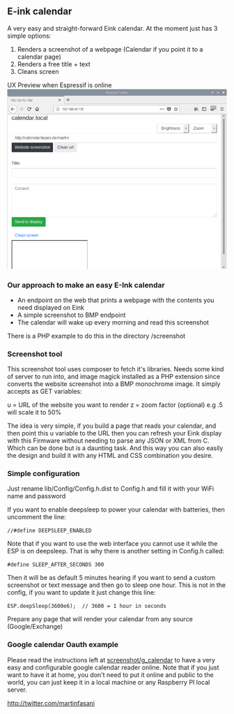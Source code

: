 ## E-ink calendar

A very easy and straight-forward Eink calendar. 
At the moment just has 3 simple options:

1. Renders a screenshot of a webpage (Calendar if you point it to a calendar page)
2. Renders a free title + text
3. Cleans screen

UX Preview when Espressif is online
![UX Preview](screenshot/preview/calendar.local.png)

### Our approach to make an easy E-Ink calendar

- An endpoint on the web that prints a webpage with the contents you need displayed on Eink
- A simple screenshot to BMP endpoint
- The calendar will wake up every morning and read this screenshot

There is a PHP example to do this in the directory /screenshot

### Screenshot tool

This screenshot tool uses composer to fetch it's libraries. Needs some kind of server to run into, and image magick installed as a PHP extension since converts the website screenshot into a BMP monochrome image.
It simply accepts as GET variables:

u = URL of the website you want to render
z = zoom factor (optional) e.g .5 will scale it to 50%

The idea is very simple, if you build a page that reads your calendar, and then point this u variable to the URL then you can refresh your Eink display with this Firmware without needing to parse any JSON or XML from C. Which can be done but is a daunting task. And this way you can also easily the design and build it with any HTML and CSS combination you desire.

### Simple configuration

Just rename lib/Config/Config.h.dist to Config.h
and fill it with your WiFi name and password

If you want to enable deepsleep to power your calendar with batteries, then uncomment the line:

    //#define DEEPSLEEP_ENABLED

Note that if you want to use the web interface you cannot use it while the ESP is on deepsleep. That is why there is another setting in Config.h called:

    #define SLEEP_AFTER_SECONDS 300 

Then it will be as default 5 minutes hearing if you want to send a custom screenshot or text message and then go to sleep one hour. This is not in the config, if you want to update it just change this line:

    ESP.deepSleep(3600e6);  // 3600 = 1 hour in seconds

Prepare any page that will render your calendar from any source (Google/Exchange) 

### Google calendar Oauth example

Please read the instructions left at [screenshot/g_calendar](https://github.com/martinberlin/eink-calendar/tree/master/screenshot) to have a very easy and configurable google calendar reader online. 
Note that if you just want to have it at home, you don't need to put it online and public to the world, you can just keep it in a local machine or any Raspberry PI local server. 

http://twitter.com/martinfasani

